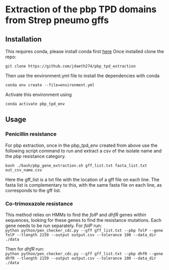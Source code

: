 # Extraction of the pbp TPD domains from Strep pneumo gffs #

## Installation ##

This requires conda, please install conda first [here](https://docs.conda.io/projects/conda/en/latest/user-guide/install/)
Once installed clone the repo:

`git clone https://github.com/jdaeth274/pbp_tpd_extraction`

Then use the environment.yml file to install the dependencies with conda

`conda env create --file=environment.yml`

Activate this environment using 

`conda activate pbp_tpd_env`

## Usage ##

### Penicillin resistance ###

For pbp extraction, once in the pbp_tpd_env created from above use the following script command
to run and extract a csv of the isolate name and the pbp resistance category. 

`bash ./bash/pbp_gene_extraction.sh gff_list.txt fasta_list.txt out_csv_name.csv`

Here the gff_list is a txt file with the location of a gff file on each line.
The fasta list is complementary to this, with the same fasta file on each line, 
as corresponds to the gff list.

### Co-trimoxazole resistance ###

This method relies on HMMs to find the _folP_ and _dhfR_ genes within sequences, 
looking for these genes to find the resistance mutations. Each gene needs to be run
separately. For _folP_ run:   
`python python/pen_checker_cdc.py --gff gff_list.txt --pbp folP --gene folP --tlength 2159 --output output.csv --tolerance 100 --data_dir ./data`   
   
Then for _dhfR_ run:   
`python python/pen_checker_cdc.py --gff gff_list.txt --pbp dhfR --gene dhfR --tlength 2159 --output output.csv --tolerance 100 --data_dir ./data`   







